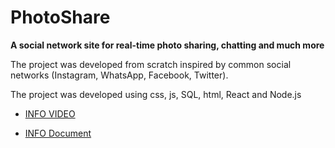 # PhotoShare
**A social network site for real-time photo sharing, chatting and much more**

The project was developed from scratch inspired by common social networks (Instagram, WhatsApp, Facebook, Twitter).

The project was developed using css, js, SQL, html, React and Node.js

  * [INFO VIDEO](https://drive.google.com/file/d/13YPa_8sIRj8LsBTuurUrI8h3ET0yDpNv/view?usp=drivesdk)

  * [INFO Document](https://github.com/YuvalBareket/PhotoShare.com/blob/main/Information%20Documents/PhotoShare%20INFO%20document.pdf)


